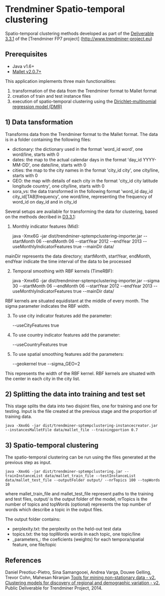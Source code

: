 # Trendminer Spatio-temporal clustering

Spatio-temporal clustering methods developed as part of the [Deliverable 3.3.1](http://www.trendminer-project.eu/images/d3.3.1.pdf)  of the [Trendminer FP7 project] (http://www.trendminer-project.eu)

## Prerequisites

+ Java v1.6+
+ [Mallet v2.0.7+](http://mallet.cs.umass.edu/download.php)

This application implements three main functionalities:

1. transformation of the data from the Trendminer format to Mallet format
2. creation of train and test instance files
3. execution of spatio-temporal clustering using the [Dirichlet-multinomial regression model (DMR)](http://arxiv.org/ftp/arxiv/papers/1206/1206.3278.pdf)

## 1) Data tansformation

Transforms data from the Trendminer format to the Mallet format. The data is in a folder containing the following files:

+ dictionary: the dictionary used in the format 'word\_id word', one word/line, starts with 0
+ dates: the map to the actual calendar days in the format 'day\_id YYYY-MM-DD', one date/line, starts with 0
+ cities: the map to the city names in the format 'city\_id city', one city/line, starts with 0
+ GEO: the map with details of each city in the format 'city\_id city latitude longitude country', one city/line, starts with 0
+ sora\_vs: the data transformed in the following format 'word\_id day\_id city\_id[TAB]frequency', one word/line, representing the frequency of word\_id on day\_id and in city\_id

Several setups are available for transforming the data for clustering, based on the methods decribed in [D3.3.1](http://www.trendminer-project.eu/images/d3.3.1.pdf):

1) Monthly indicator features (Mid):

	java -Xmx6G -jar dist/trendminer-sptempclustering-importer.jar --startMonth 06 --endMonth 06 --startYear 2012 --endYear 2013 --useMonthlyIndicatorFeatures true --mainDir data/ 

mainDir represents the data directory; startMonth, startYear, endMonth, endYear indicate the time interval of the data to be processed

2) Temporal smoothing with RBF kernels (TimeRBF):

	java -Xmx6G -jar dist/trendminer-sptempclustering-importer.jar --sigma 30 --startMonth 06 --endMonth 06 --startYear 2012 --endYear 2013 --useMonthlyIndicatorFeatures true --mainDir data/

RBF kernels are situated equidistant at the middle of every month. The sigma parameter indicates the RBF width. 

3) To use city indicator features add the parameter:

	--useCityFeatures true

4) To use country indicator features add the parameter:

	--useCountryFeatures true

5) To use spatial smoothing features add the parameters:

	--geokernel true --sigma\_GEO=2

This represents the width of the RBF kernel. RBF kernels are situated with the center in each city in the city list.


## 2) Splitting the data into training and test set

This stage splits the data into two disjoint files, one for training and one for testing. Input is the file created at the previous stage and the proportion of training data.

	java -Xmx6G -jar dist/trendminer-sptempclustering-instancecreator.jar --instancesMalletFile data/mallet_file --trainingportion 0.7

## 3) Spatio-temporal clustering

The spatio-temporal clustering can be run using the files generated at the previous step as input.
	
	java -Xmx6G -jar dist/trendminer-sptempclustering.jar --trainInstanceList data/mallet_train_file --testInstanceList data/mallet_test_file --outputFolder output/ --nrTopics 100 --topWords 10

where mallet\_train\_file and mallet\_test\_file represent paths to the training and test files, output/ is the output folder of the model, nrTopics is the number of topics and topWords (optional) represents the top number of words which describe a topic in the output files.

The output folder contains:
+ perplexity.txt: the perplexity on the held-out test data
+ topics.txt: the top topWords words in each topic, one topic/line
+ \_parameters\_: the coeficients (weights) for each tempora/spatial feature, one file/topic

## References

Daniel Preotiuc-Pietro, Sina Samangooei, Andrea Varga, Douwe Gelling, Trevor Cohn, Mahesan Niranjan
[Tools for mining non-stationary data - v2. Clustering models for discovery of regional and demographic variation - v2.](http://www.trendminer-project.eu/images/d3.3.1.pdf)
Public Deliverable for Trendminer Project, 2014.
